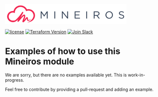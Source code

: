 [<img src="https://raw.githubusercontent.com/mineiros-io/brand/3bffd30e8bdbbde32c143e2650b2faa55f1df3ea/mineiros-primary-logo.svg" width="400"/>][homepage]

[![license][badge-license]][apache20]
[![Terraform Version][badge-terraform]][releases-terraform]
[![Join Slack][badge-slack]][slack]

# Examples of how to use this Mineiros module

<!-- - [example/] Create a Resource. -->

We are sorry, but there are no examples available yet. This is work-in-progress.

Feel free to contribute by providing a pull-request and adding an example.

<!-- References -->
[example/]: https://github.com/mineiros-io/terraform-google-service-account-iam/blob/main/examples/example
[homepage]: https://mineiros.io/?ref=terraform-google-service-account-iam
[badge-license]: https://img.shields.io/badge/license-Apache%202.0-brightgreen.svg
[badge-terraform]: https://img.shields.io/badge/terraform-1.x-623CE4.svg?logo=terraform
[badge-slack]: https://img.shields.io/badge/slack-@mineiros--community-f32752.svg?logo=slack
[badge-semver]: https://img.shields.io/github/v/tag/mineiros-io/terraform-google-service-account-iam.svg?label=latest&sort=semver
[releases-github]: https://github.com/mineiros-io/terraform-google-service-account-iam/releases
[releases-terraform]: https://github.com/hashicorp/terraform/releases
[apache20]: https://opensource.org/licenses/Apache-2.0
[slack]: https://join.slack.com/t/mineiros-community/shared_invite/zt-ehidestg-aLGoIENLVs6tvwJ11w9WGg
